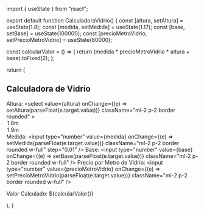 import { useState } from "react";

export default function CalculadoraVidrio() {
  const [altura, setAltura] = useState(1.8);
  const [medida, setMedida] = useState(1.17);
  const [base, setBase] = useState(100000);
  const [precioMetroVidrio, setPrecioMetroVidrio] = useState(80000);

  const calcularValor = () => {
    return (medida * precioMetroVidrio * altura + base).toFixed(2);
  };

  return (
    <div className="p-4 border rounded-xl shadow-lg max-w-sm mx-auto">
      <h2 className="text-xl font-bold mb-4">Calculadora de Vidrio</h2>
      <label className="block mb-2">
        Altura:
        <select
          value={altura}
          onChange={(e) => setAltura(parseFloat(e.target.value))}
          className="ml-2 p-2 border rounded"
        >
          <option value={1.8}>1.8m</option>
          <option value={1.9}>1.9m</option>
        </select>
      </label>
      <label className="block mb-2">
        Medida:
        <input
          type="number"
          value={medida}
          onChange={(e) => setMedida(parseFloat(e.target.value))}
          className="ml-2 p-2 border rounded w-full"
          step="0.01"
        />
      </label>
      <label className="block mb-2">
        Base:
        <input
          type="number"
          value={base}
          onChange={(e) => setBase(parseFloat(e.target.value))}
          className="ml-2 p-2 border rounded w-full"
        />
      </label>
      <label className="block mb-2">
        Precio por Metro de Vidrio:
        <input
          type="number"
          value={precioMetroVidrio}
          onChange={(e) => setPrecioMetroVidrio(parseFloat(e.target.value))}
          className="ml-2 p-2 border rounded w-full"
        />
      </label>
      <p className="mt-4 font-semibold">Valor Calculado: ${calcularValor()}</p>
    </div>
  );
}
